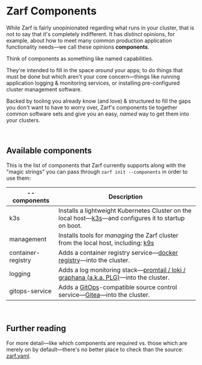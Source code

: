 # Zarf Components

While Zarf is fairly unopinionated regarding what runs in your cluster, that is not to say that it's completely indifferent. It has _distinct_ opinions, for example, about how to meet many common production application functionality needs&mdash;we call these opinions **components**.

Think of components as something like named capabilities.

They're intended to fill in the space _around_ your apps; to do things that must be done but which aren't your core concern&mdash;things like running application logging & monitoring services, or installing pre-configured cluster management software.

Backed by tooling you already know (and love) & structured to fill the gaps you don't want to have to worry over, Zarf's components tie together common software sets and give you an easy, _named_ way to get them into your clusters.

&nbsp;

## Available components

This is the list of components that Zarf currently supports along with the "magic strings" you can pass through `zarf init --components` in order to use them:

|--components       |Description|
|---                |---|
|k3s                |Installs a lightweight Kubernetes Cluster on the local host&mdash;[k3s](https://k3s.io/)&mdash;and configures it to startup on boot.|
|management         |Installs tools for _managing_ the Zarf cluster from the local host, including: [k9s](https://k9scli.io/)|
|container-registry |Adds a container registry service&mdash;[docker registry](https://docs.docker.com/registry/)&mdash;into the cluster.|
|logging            |Adds a log monitoring stack&mdash;[promtail / loki / graphana (a.k.a. PLG)](https://github.com/grafana/loki)&mdash;into the cluster.|
|gitops-service     |Adds a [GitOps](https://www.cloudbees.com/gitops/what-is-gitops)-compatible source control service&mdash;[Gitea](https://gitea.io/en-us/)&mdash;into the cluster.|

&nbsp;

## Further reading

For more detail&mdash;like which components are required vs. those which are merely on by default&mdash;there's no better place to check than the source: [zarf.yaml](../zarf.yaml).